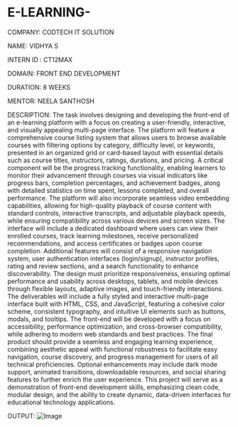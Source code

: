 # E-LEARNING-

COMPANY: CODTECH IT SOLUTION

NAME: VIDHYA S

INTERN ID : CT12MAX

DOMAIN: FRONT END DEVELOPMENT

DURATION: 8 WEEKS

MENTOR: NEELA SANTHOSH

DESCRIPTION: The task involves designing and developing the front-end of an e-learning platform with a focus on creating a user-friendly, interactive, and visually appealing multi-page interface. The platform will feature a comprehensive course listing system that allows users to browse available courses with filtering options by category, difficulty level, or keywords, presented in an organized grid or card-based layout with essential details such as course titles, instructors, ratings, durations, and pricing. A critical component will be the progress tracking functionality, enabling learners to monitor their advancement through courses via visual indicators like progress bars, completion percentages, and achievement badges, along with detailed statistics on time spent, lessons completed, and overall performance. The platform will also incorporate seamless video embedding capabilities, allowing for high-quality playback of course content with standard controls, interactive transcripts, and adjustable playback speeds, while ensuring compatibility across various devices and screen sizes. The interface will include a dedicated dashboard where users can view their enrolled courses, track learning milestones, receive personalized recommendations, and access certificates or badges upon course completion. Additional features will consist of a responsive navigation system, user authentication interfaces (login/signup), instructor profiles, rating and review sections, and a search functionality to enhance discoverability. The design must prioritize responsiveness, ensuring optimal performance and usability across desktops, tablets, and mobile devices through flexible layouts, adaptive images, and touch-friendly interactions. The deliverables will include a fully styled and interactive multi-page interface built with HTML, CSS, and JavaScript, featuring a cohesive color scheme, consistent typography, and intuitive UI elements such as buttons, modals, and tooltips. The front-end will be developed with a focus on accessibility, performance optimization, and cross-browser compatibility, while adhering to modern web standards and best practices. The final product should provide a seamless and engaging learning experience, combining aesthetic appeal with functional robustness to facilitate easy navigation, course discovery, and progress management for users of all technical proficiencies. Optional enhancements may include dark mode support, animated transitions, downloadable resources, and social sharing features to further enrich the user experience. This project will serve as a demonstration of front-end development skills, emphasizing clean code, modular design, and the ability to create dynamic, data-driven interfaces for educational technology applications.

OUTPUT: ![Image](https://github.com/user-attachments/assets/494f395d-8545-4f04-a0b1-ae27be9606ef)
